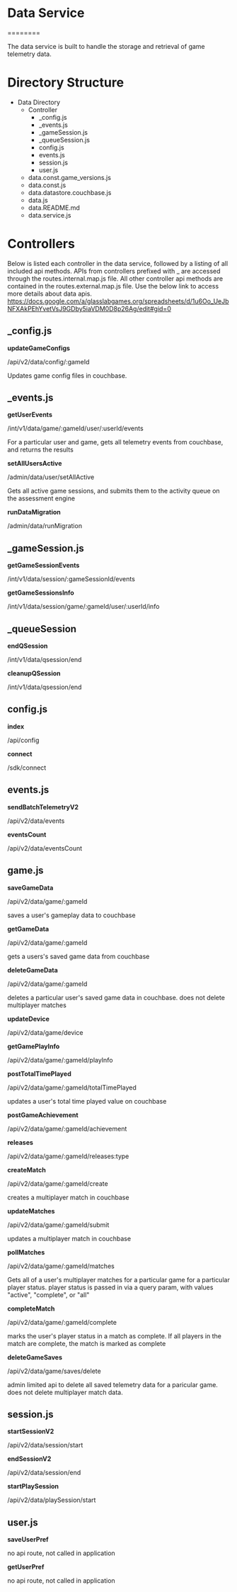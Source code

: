 # Data Service
========

The data service is built to handle the storage and retrieval of game telemetry data.

Directory Structure
========

* Data Directory
    * Controller
       * _config.js
       * _events.js
       * _gameSession.js
       * _queueSession.js
       * config.js
       * events.js
       * session.js
       * user.js
    * data.const.game_versions.js
    * data.const.js
    * data.datastore.couchbase.js
    * data.js
    * data.README.md
    * data.service.js

Controllers
========

Below is listed each controller in the data service, followed by a listing of all included api methods.
APIs from controllers prefixed with _ are accessed through the routes.internal.map.js file.
All other controller api methods are contained in the routes.external.map.js file.
Use the below link to access more details about data apis.
https://docs.google.com/a/glasslabgames.org/spreadsheets/d/1u6Oo_UeJbNFXAkPEhYvetVsJ9GDby5iaVDM0D8p26Ag/edit#gid=0

## _config.js

**updateGameConfigs**

/api/v2/data/config/:gameId

Updates game config files in couchbase.

## _events.js

**getUserEvents**

/int/v1/data/game/:gameId/user/:userId/events

For a particular user and game, gets all telemetry events from couchbase, and returns the results

**setAllUsersActive**

/admin/data/user/setAllActive

Gets all active game sessions, and submits them to the activity queue on the assessment engine

**runDataMigration**

/admin/data/runMigration

## _gameSession.js

**getGameSessionEvents**

/int/v1/data/session/:gameSessionId/events

**getGameSessionsInfo**

/int/v1/data/session/game/:gameId/user/:userId/info

## _queueSession

**endQSession**

/int/v1/data/qsession/end

**cleanupQSession**

/int/v1/data/qsession/end

## config.js

**index**

/api/config

**connect**

/sdk/connect

## events.js

**sendBatchTelemetryV2**

/api/v2/data/events

**eventsCount**

/api/v2/data/eventsCount

## game.js
**saveGameData**

/api/v2/data/game/:gameId

saves a user's gameplay data to couchbase

**getGameData**

/api/v2/data/game/:gameId

gets a users's saved game data from couchbase

**deleteGameData**

/api/v2/data/game/:gameId

deletes a particular user's saved game data in couchbase. does not delete multiplayer matches

**updateDevice**

/api/v2/data/game/device

**getGamePlayInfo**

/api/v2/data/game/:gameId/playInfo

**postTotalTimePlayed**

/api/v2/data/game/:gameId/totalTimePlayed

updates a user's total time played value on couchbase

**postGameAchievement**

/api/v2/data/game/:gameId/achievement

**releases**

/api/v2/data/game/:gameId/releases:type

**createMatch**

/api/v2/data/game/:gameId/create

creates a multiplayer match in couchbase

**updateMatches**

/api/v2/data/game/:gameId/submit

updates a multiplayer match in couchbase

**pollMatches**

/api/v2/data/game/:gameId/matches

Gets all of a user's multiplayer matches for a particular game for a particular player status. player status is passed in via a query param, with values "active", "complete", or "all"

**completeMatch**

/api/v2/data/game/:gameId/complete

marks the user's player status in a match as complete.  If all players in the match are complete, the match is marked as complete

**deleteGameSaves**

/api/v2/data/game/saves/delete

admin limited api to delete all saved telemetry data for a paricular game. does not delete multiplayer match data.

## session.js

**startSessionV2**

/api/v2/data/session/start

**endSessionV2**

/api/v2/data/session/end

**startPlaySession**

/api/v2/data/playSession/start

## user.js

**saveUserPref**

no api route, not called in application

**getUserPref**

no api route, not called in application

